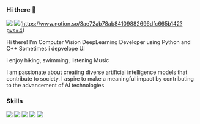 ### Hi there 👋

<img src="https://img.shields.io/badge/hyuk3880@naver.com-EA4335?style=flat-square&logo=gmail&logoColor=white"> <img src="https://img.shields.io/badge/Notion-000000?style=flat-square&logo=notion&logoColor=white">(https://www.notion.so/3ae72ab78ab84109882696dfc665b142?pvs=4)

Hi there! I'm Computer Vision DeepLearning Developer using Python and C++
Sometimes i depvelope UI

i enjoy hiking, swimming, listening Music

I am passionate about creating diverse artificial intelligence models that contribute to society. 
I aspire to make a meaningful impact by contributing to the advancement of AI technologies



### Skills

<img src="https://img.shields.io/badge/Python-3776AB?style=flat-square&logo=python&logoColor=white"> <img src="https://img.shields.io/badge/Pytorch-EE4C2C?style=flat-square&logo=pytorch&logoColor=white" > <img src="https://img.shields.io/badge/TensorFlow-FF6F00?style=flat-square&logo=tensorflow&logoColor=white" > <img src="https://img.shields.io/badge/C++-00599C?style=flat-square&logo=cplusplus&logoColor=white"> <img src="https://img.shields.io/badge/Linux-FCC624?style=flat-square&logo=linux&logoColor=white" > 


